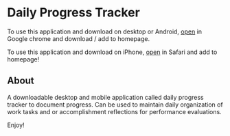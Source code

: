 # Daily Progress Tracker

To use this application and download on desktop or Android, [open](https://tworker.vercel.app) in Google chrome and download / add to homepage.

To use this application and download on iPhone, [open](https://tworker.vercel.app) in Safari and add to homepage!

## About

A downloadable desktop and mobile application called daily progress tracker to document progress. Can be used to maintain daily organization of work tasks and or accomplishment reflections for performance evaluations.

Enjoy!
